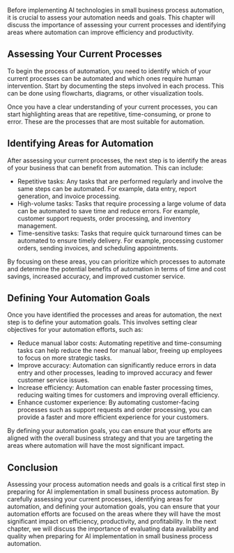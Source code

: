 
Before implementing AI technologies in small business process automation, it is crucial to assess your automation needs and goals. This chapter will discuss the importance of assessing your current processes and identifying areas where automation can improve efficiency and productivity.

Assessing Your Current Processes
--------------------------------

To begin the process of automation, you need to identify which of your current processes can be automated and which ones require human intervention. Start by documenting the steps involved in each process. This can be done using flowcharts, diagrams, or other visualization tools.

Once you have a clear understanding of your current processes, you can start highlighting areas that are repetitive, time-consuming, or prone to error. These are the processes that are most suitable for automation.

Identifying Areas for Automation
--------------------------------

After assessing your current processes, the next step is to identify the areas of your business that can benefit from automation. This can include:

* Repetitive tasks: Any tasks that are performed regularly and involve the same steps can be automated. For example, data entry, report generation, and invoice processing.
* High-volume tasks: Tasks that require processing a large volume of data can be automated to save time and reduce errors. For example, customer support requests, order processing, and inventory management.
* Time-sensitive tasks: Tasks that require quick turnaround times can be automated to ensure timely delivery. For example, processing customer orders, sending invoices, and scheduling appointments.

By focusing on these areas, you can prioritize which processes to automate and determine the potential benefits of automation in terms of time and cost savings, increased accuracy, and improved customer service.

Defining Your Automation Goals
------------------------------

Once you have identified the processes and areas for automation, the next step is to define your automation goals. This involves setting clear objectives for your automation efforts, such as:

* Reduce manual labor costs: Automating repetitive and time-consuming tasks can help reduce the need for manual labor, freeing up employees to focus on more strategic tasks.
* Improve accuracy: Automation can significantly reduce errors in data entry and other processes, leading to improved accuracy and fewer customer service issues.
* Increase efficiency: Automation can enable faster processing times, reducing waiting times for customers and improving overall efficiency.
* Enhance customer experience: By automating customer-facing processes such as support requests and order processing, you can provide a faster and more efficient experience for your customers.

By defining your automation goals, you can ensure that your efforts are aligned with the overall business strategy and that you are targeting the areas where automation will have the most significant impact.

Conclusion
----------

Assessing your process automation needs and goals is a critical first step in preparing for AI implementation in small business process automation. By carefully assessing your current processes, identifying areas for automation, and defining your automation goals, you can ensure that your automation efforts are focused on the areas where they will have the most significant impact on efficiency, productivity, and profitability. In the next chapter, we will discuss the importance of evaluating data availability and quality when preparing for AI implementation in small business process automation.
